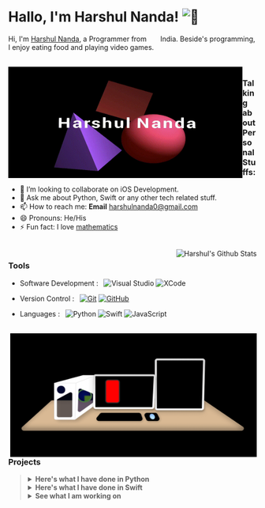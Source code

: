 <h1 align="left"> Hallo, I'm Harshul Nanda! <img src="https://c.tenor.com/8TTGn6XVuPAAAAAi/good-morning-hello.gif" alt="👋" width="50" height="50"/></h1>

Hi, I'm [Harshul Nanda](https://harshul-18.github.io/CV), a Programmer from <img src="https://c.tenor.com/2ZCVcnyaXEMAAAAi/india-flag.gif" width="20" height="10" /> India. Beside's programming, I enjoy eating food and playing video games.

<br>

  <img align="left" src="https://github.com/Harshul-18/Harshul-18/blob/main/Name.gif" alt="Name" width="475" height="225"/>
    
<div align="right">
  <div align="left">
    
<h3><b>Talking about Personal Stuffs:</b></h3>

<ul>
<!--   <li>🔭 I’m currently working on PocketBook Application.</li> -->
  <li>👯 I’m looking to collaborate on iOS Development.</li>
<!--   <li>🤔 I’m looking for help with <b>UI Designs</b> for an app.</li> -->
  <li>💬 Ask me about Python, Swift or any other tech related stuff.</li>
  <li>📫 How to reach me: <b>Email</b> <a href="mailto:harshulnanda0@gmail.com">harshulnanda0@gmail.com</a></li>
  <li>😄 Pronouns: He/His</li>
  <li>⚡ Fun fact: I love <a href="www.wolfromalpha.com">mathematics</a></li>
</ul>
    
    
  </div>
</div>

<br>

  <img align="right" src="https://github-readme-stats.vercel.app/api?username=Harshul-18&show_icons=true&theme=tokyonight" alt="Harshul's Github Stats" />

### Tools
- Software Development :&ensp;
![Visual Studio](https://img.shields.io/badge/-007ACC?style=flat&logo=Visual-Studio-Code&logoColor=white&link=https://github.com/harshul-18 "Visual Studio") ![XCode](https://img.shields.io/badge/-1575F9?style=flat&logo=Xcode&logoColor=white&link=https://github.com/harshul-18 "XCode")

- Version Control :&ensp;
[![Git](https://img.shields.io/badge/-Git-black?style=flat&logo=git&link=https://github.com/harshul-18)](https://github.com/harshul-18)  [![GitHub](https://img.shields.io/badge/-GitHub-181717?style=flat&logo=github&link=https://github.com/harshul-18)](https://github.com/harshul-18)

- Languages :&ensp;
![Python](https://img.shields.io/badge/Python-3776AB?style=for-the-badge&logo=python&logoColor=white) 
![Swift](https://img.shields.io/badge/Swift-FA7343?style=for-the-badge&logo=swift&logoColor=white)
![JavaScript](https://img.shields.io/badge/JavaScript-F7DF1E?style=for-the-badge&logo=javascript&logoColor=black)


<br>
   <img align="right" src="https://github.com/Harshul-18/Harshul-18/blob/main/Developing.gif" alt="DevelopingImage" width="500" height="250"/>

<h3>Projects</h3>
<blockquote>
<details>	
  <summary><b>Here's what I have done in Python</b></summary>
  <br />
  <ul>
    <li>
      <a href="https://github.com/Harshul-18/PythonProjectsA/tree/main/PhotoToPencilSketchMaker">
        Photo to Pencil Sketch Maker
      </a>
    </li>
    <li>
      <a href="https://github.com/Harshul-18/PythonProjectsA/tree/main/QRCodeGenerator">
        QRCodeGenerator
      </a>
    </li>
  </ul>
</details>
<details>	
  <summary><b>Here's what I have done in Swift</b></summary>
  <br />
  <ul>
    <li>
      <a href="https://github.com/Harshul-18/iOSProjectsA/tree/main/Dupple">
        Dupple: News Application
      </a>
    </li>
    <li>
      <a href="https://github.com/Harshul-18/SwiftProjects/tree/main/UnitConversion">
        Unit Conversion App
      </a>
    </li>
  </ul>
</details>

<details>
  <summary><b>See what I am working on</b></summary>
<!--   <br /> -->
  <h3>Pokedex App</h3>
  <img align="left" src="https://github.com/Harshul-18/SwiftProjects/blob/main/Images/whatisthis.gif" />
</details>
  
</blockquote>
    

<!-- <p align="center">(click on the projects to head over to the repos)</p> -->

<!-- --- -->

<!-- ![Anurag's GitHub stats](https://github-readme-stats.vercel.app/api?username=Harshul-18&show_icons=true&theme=tokyonight) -->



<!-- 
<b> Python &emsp; </b> 
<img src="https://us-central1-progress-markdown.cloudfunctions.net/progress/90" /> -->


